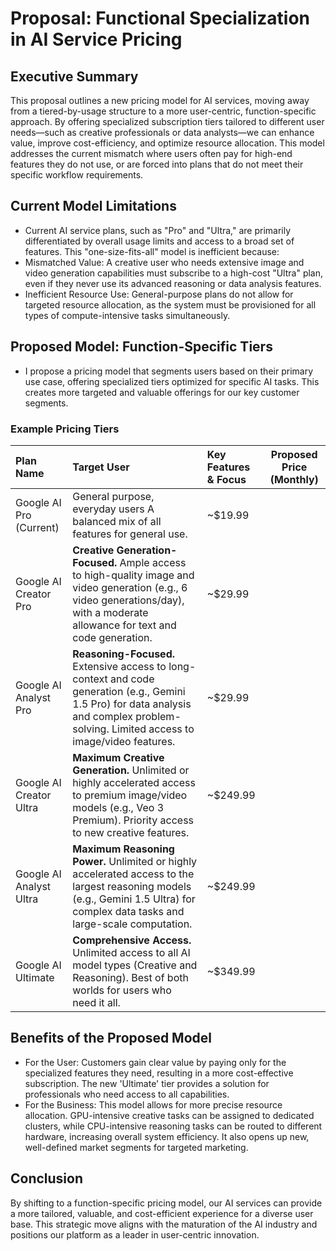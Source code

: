 # Proposal: Functional Specialization in AI Service Pricing

## Executive Summary
This proposal outlines a new pricing model for AI services, moving away from a tiered-by-usage structure to a more user-centric, function-specific approach. By offering specialized subscription tiers tailored to different user needs—such as creative professionals or data analysts—we can enhance value, improve cost-efficiency, and optimize resource allocation. This model addresses the current mismatch where users often pay for high-end features they do not use, or are forced into plans that do not meet their specific workflow requirements.

## Current Model Limitations
- Current AI service plans, such as "Pro" and "Ultra," are primarily differentiated by overall usage limits and access to a broad set of features. This "one-size-fits-all" model is inefficient because:
- Mismatched Value: A creative user who needs extensive image and video generation capabilities must subscribe to a high-cost "Ultra" plan, even if they never use its advanced reasoning or data analysis features.
- Inefficient Resource Use: General-purpose plans do not allow for targeted resource allocation, as the system must be provisioned for all types of compute-intensive tasks simultaneously.

## Proposed Model: Function-Specific Tiers
- I propose a pricing model that segments users based on their primary use case, offering specialized tiers optimized for specific AI tasks. This creates more targeted and valuable offerings for our key customer segments.

### Example Pricing Tiers
| Plan Name |	Target User	| Key Features & Focus | Proposed Price (Monthly) |
|:---|:---|:---|:---:|
| Google AI Pro (Current)	| General purpose, everyday users	A balanced mix of all features for general use.	| ~$19.99 | 
| Google AI Creator Pro	| **Creative Generation-Focused.** Ample access to high-quality image and video generation (e.g., 6 video generations/day), with a moderate allowance for text and code generation. | ~$29.99 | 
| Google AI Analyst Pro	| **Reasoning-Focused.** Extensive access to long-context and code generation (e.g., Gemini 1.5 Pro) for data analysis and complex problem-solving. Limited access to image/video features. | ~$29.99 | 
| Google AI Creator Ultra	| **Maximum Creative Generation.** Unlimited or highly accelerated access to premium image/video models (e.g., Veo 3 Premium). Priority access to new creative features. | ~$249.99 | 
| Google AI Analyst Ultra	| **Maximum Reasoning Power.** Unlimited or highly accelerated access to the largest reasoning models (e.g., Gemini 1.5 Ultra) for complex data tasks and large-scale computation. | ~$249.99 | 
| Google AI Ultimate	| **Comprehensive Access.** Unlimited access to all AI model types (Creative and Reasoning). Best of both worlds for users who need it all. | ~$349.99 | 

## Benefits of the Proposed Model
- For the User: Customers gain clear value by paying only for the specialized features they need, resulting in a more cost-effective subscription. The new 'Ultimate' tier provides a solution for professionals who need access to all capabilities.
- For the Business: This model allows for more precise resource allocation. GPU-intensive creative tasks can be assigned to dedicated clusters, while CPU-intensive reasoning tasks can be routed to different hardware, increasing overall system efficiency. It also opens up new, well-defined market segments for targeted marketing.

## Conclusion
By shifting to a function-specific pricing model, our AI services can provide a more tailored, valuable, and cost-efficient experience for a diverse user base. This strategic move aligns with the maturation of the AI industry and positions our platform as a leader in user-centric innovation.
